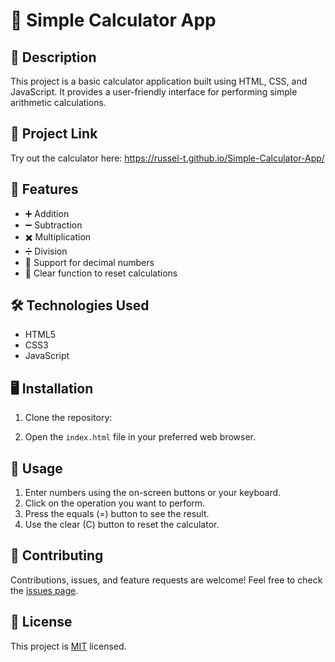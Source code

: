 # 🧮 Simple Calculator App

## 📖 Description

This project is a basic calculator application built using HTML, CSS, and JavaScript. It provides a user-friendly interface for performing simple arithmetic calculations.

## 🔗 Project Link

Try out the calculator here: https://russel-t.github.io/Simple-Calculator-App/


## 🚀 Features

- ➕ Addition
- ➖ Subtraction
- ✖️ Multiplication
- ➗ Division
- 🔢 Support for decimal numbers
- 🔄 Clear function to reset calculations

## 🛠️ Technologies Used

- HTML5
- CSS3
- JavaScript

## 🖥️ Installation

1. Clone the repository:

2. Open the `index.html` file in your preferred web browser.

## 🎯 Usage

1. Enter numbers using the on-screen buttons or your keyboard.
2. Click on the operation you want to perform.
3. Press the equals (=) button to see the result.
4. Use the clear (C) button to reset the calculator.

## 🤝 Contributing

Contributions, issues, and feature requests are welcome! Feel free to check the [issues page](https://github.com/yourusername/simple-calculator-app/issues).

## 📝 License

This project is [MIT](https://choosealicense.com/licenses/mit/) licensed.
